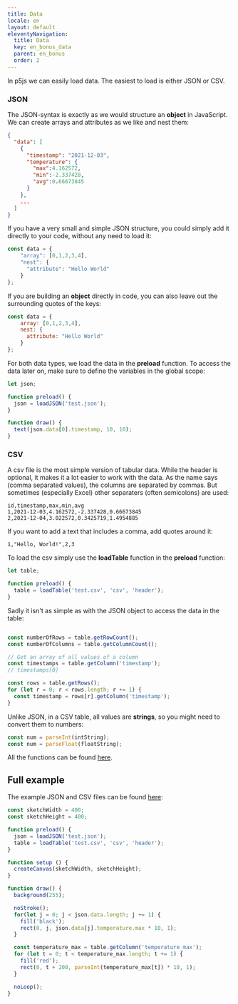 ```yaml
---
title: Data
locale: en
layout: default
eleventyNavigation:
  title: Data
  key: en_bonus_data
  parent: en_bonus
  order: 2
---
```


In p5js we can easily load data. The easiest to load is either JSON or CSV.

### JSON

The JSON-syntax is exactly as we would structure an **object** in JavaScript. We can create arrays and attributes as we like and nest them:

```json
{
  "data": [
    {
      "timestamp": "2021-12-03",
      "temperature": {
        "max":4.162572,
        "min":-2.337428,
        "avg":0.66673845
      }
    },
    ...
  ]
}
```

If you have a very small and simple JSON structure, you could simply add it directly to your code, without any need to load it:

```js
const data = {
    "array": [0,1,2,3,4],
    "nest": {
      "attribute": "Hello World"
    }
};
```

If you are building an **object** directly in code, you can also leave out the surrounding quotes of the keys:

```js
const data = {
    array: [0,1,2,3,4],
    nest: {
      attribute: "Hello World"
    }
};
```

For both data types, we load the data in the **preload** function. To access the data later on, make sure to define the variables in the global scope:

```js
let json;

function preload() {
  json = loadJSON('test.json');
}

function draw() {
  text(json.data[0].timestamp, 10, 10);
}
```

### CSV

A csv file is the most simple version of tabular data. While the header is optional, it makes it a lot easier to work with the data. As the name says (comma separated values), the columns are separated by commas. But sometimes (especially Excel) other separaters (often semicolons) are used:

```csv
id,timestamp,max,min,avg
1,2021-12-03,4.162572,-2.337428,0.66673845
2,2021-12-04,3.022572,0.3425719,1.4954885
```

If you want to add a text that includes a comma, add quotes around it:

```csv
1,"Hello, World!",2,3
```

To load the csv simply use the **loadTable** function in the **preload** function:

```js
let table;

function preload() {
  table = loadTable('test.csv', 'csv', 'header');
}
```

Sadly it isn't as simple as with the JSON object to access the data in the table:

```js

const numberOfRows = table.getRowCount();
const numberOfColumns = table.getColumnCount();

// Get an array of all values of a column
const timestamps = table.getColumn('timestamp');
// timestamps[0]

const rows = table.getRows();
for (let r = 0; r < rows.length; r += 1) {
  const timestamp = rows[r].getColumn('timestamp');
}
```
Unlike JSON, in a CSV table, all values are **strings**, so you might need to convert them to numbers:

```js
const num = parseInt(intString);
const num = parseFloat(floatString);
```

All the functions can be found [here](https://p5js.org/reference/#/p5.Table).

## Full example

The example JSON and CSV files can be found [here](https://github.com/FH-Potsdam/teaching-parametric-design/tree/main/code/testing): 

```js
const sketchWidth = 400;
const sketchHeight = 400;

function preload() {
  json = loadJSON('test.json');
  table = loadTable('test.csv', 'csv', 'header');
}

function setup () {
  createCanvas(sketchWidth, sketchHeight);
}

function draw() {
  background(255);

  noStroke();
  for(let j = 0; j < json.data.length; j += 1) {
    fill('black');
    rect(0, j, json.data[j].temperature.max * 10, 1);
  }

  const temperature_max = table.getColumn('temperature_max');
  for (let t = 0; t < temperature_max.length; t += 1) {
    fill('red');
    rect(0, t + 200, parseInt(temperature_max[t]) * 10, 1);
  }

  noLoop();
}
```
